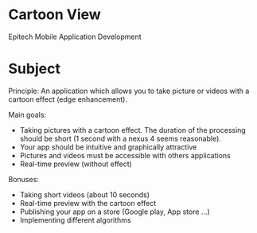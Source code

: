 # Cartoon View
Epitech Mobile Application Development

# Subject

Principle: An application which allows you to take picture or videos with a cartoon effect (edge enhancement).

Main goals:
- Taking pictures with a cartoon effect. The duration of the processing should be short (1 second with a nexus 4 seems reasonable).
- Your app should be intuitive and graphically attractive
- Pictures and videos must be accessible with others applications
- Real-time preview (without effect)

Bonuses:
- Taking short videos (about 10 seconds)
- Real-time preview with the cartoon effect
- Publishing your app on a store (Google play, App store ...)
- Implementing different algorithms
